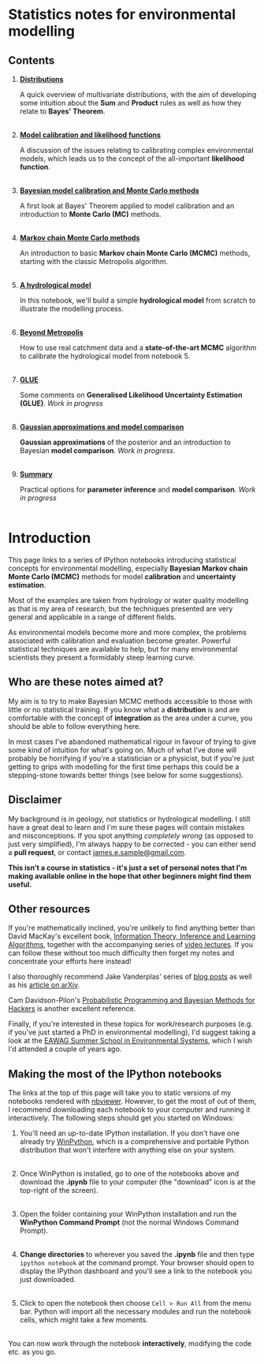 # Statistics notes for environmental modelling

## Contents

1. **[Distributions](http://nbviewer.ipython.org/github/JamesSample/enviro_mod_notes/blob/master/notebooks/01_Distributions.ipynb)**

    A quick overview of multivariate distributions, with the aim of developing some intuition about the **Sum** and **Product** rules as well as how they relate to **Bayes' Theorem**.<br><br>
    
2. **[Model calibration and likelihood functions](http://nbviewer.ipython.org/github/JamesSample/enviro_mod_notes/blob/master/notebooks/02_Calibration_Likelihood.ipynb)**

    A discussion of the issues relating to calibrating complex environmental models, which leads us to the concept of the all-important **likelihood function**.<br><br>

3. **[Bayesian model calibration and Monte Carlo methods](http://nbviewer.ipython.org/github/JamesSample/enviro_mod_notes/blob/master/notebooks/03_Monte_Carlo.ipynb)**

    A first look at Bayes' Theorem applied to model calibration and an introduction to **Monte Carlo (MC)** methods.<br><br>
    
4. **[Markov chain Monte Carlo methods](http://nbviewer.ipython.org/github/JamesSample/enviro_mod_notes/blob/master/notebooks/04_MCMC.ipynb)**

    An introduction to basic **Markov chain Monte Carlo (MCMC)** methods, starting with the classic Metropolis algorithm.<br><br>

5. **[A hydrological model](http://nbviewer.ipython.org/github/JamesSample/enviro_mod_notes/blob/master/notebooks/05_A_Hydrological_Model.ipynb)**

    In this notebook, we'll build a simple **hydrological model** from scratch to illustrate the modelling process. <br><br>

6. **[Beyond Metropolis](http://nbviewer.ipython.org/github/JamesSample/enviro_mod_notes/blob/master/notebooks/06_Beyond_Metropolis.ipynb)**

    How to use real catchment data and a **state-of-the-art MCMC** algorithm to calibrate the hydrological model from notebook 5. <br><br> 

7. **[GLUE](http://nbviewer.ipython.org/github/JamesSample/enviro_mod_notes/blob/master/notebooks/07_GLUE.ipynb)**

    Some comments on **Generalised Likelihood Uncertainty Estimation (GLUE)**. *Work in progress* <br><br> 

8. **[Gaussian approximations and model comparison](http://nbviewer.ipython.org/github/JamesSample/enviro_mod_notes/blob/master/notebooks/08_Gaussian_Approx.ipynb)**

    **Gaussian approximations** of the posterior and an introduction to Bayesian **model comparison**. *Work in progress*. <br><br>
    
9. **[Summary](http://nbviewer.ipython.org/github/JamesSample/enviro_mod_notes/blob/master/notebooks/09_Summary.ipynb)**

    Practical options for **parameter inference** and **model comparison**. *Work in progress* <br><br> 
    
# Introduction

This page links to a series of IPython notebooks introducing statistical concepts for environmental modelling, especially **Bayesian Markov chain Monte Carlo (MCMC)** methods for model **calibration** and **uncertainty estimation**.

Most of the examples are taken from hydrology or water quality modelling as that is my area of research, but the techniques presented are very general and applicable in a range of different fields.

As environmental models become more and more complex, the problems associated with calibration and evaluation become greater. Powerful statistical techniques are available to help, but for many environmental scientists they present a formidably steep learning curve. 

## Who are these notes aimed at?

My aim is to try to make Bayesian MCMC methods accessible to those with little or no statistical training. If you know what a **distribution** is and are comfortable with the concept of **integration** as the area under a curve, you should be able to follow everything here. 

In most cases I've abandoned mathematical rigour in favour of trying to give some kind of intuition for what's going on. Much of what I've done will probably be horrifying if you're a statistician or a physicist, but if you're just getting to grips with modelling for the first time perhaps this could be a stepping-stone towards better things (see below for some suggestions).

## Disclaimer

My background is in geology, not statistics or hydrological modelling. I still have a great deal to learn and I'm sure these pages will contain mistakes and misconceptions. If you spot anything *completely wrong* (as opposed to just very simplified), I'm always happy to be corrected - you can either send a **pull request**, or contact <james.e.sample@gmail.com>.

**This isn't a course in statistics - it's just a set of personal notes that I'm making available online in the hope that other beginners might find them useful.**

## Other resources

If you're mathematically inclined, you're unlikely to find anything better than David MacKay's excellent book, [Information Theory, Inference and Learning Algorithms](http://www.inference.phy.cam.ac.uk/itila/book.html), together with the accompanying series of [video lectures](http://www.inference.phy.cam.ac.uk/itprnn/Videos.shtml). If you can follow these without too much difficulty then forget my notes and concentrate your efforts here instead!

I also thoroughly recommend Jake Vanderplas' series of [blog posts](http://jakevdp.github.io/blog/2014/03/11/frequentism-and-bayesianism-a-practical-intro/) as well as his [article on arXiv](http://arxiv.org/abs/1411.5018). 

Cam Davidson-Pilon's [Probabilistic Programming and Bayesian Methods for Hackers](https://camdavidsonpilon.github.io/Probabilistic-Programming-and-Bayesian-Methods-for-Hackers/) is another excellent reference.

Finally, if you're interested in these topics for work/research purposes (e.g. if you've just started a PhD in environmental modelling), I'd suggest taking a look at the [EAWAG Summer School in Environmental Systems](http://www.eawag.ch/forschung/siam/lehre/summerschool/index_EN), which I wish I'd attended a couple of years ago.

## Making the most of the IPython notebooks

The links at the top of this page will take you to static versions of my notebooks rendered with [nbviewer](http://nbviewer.ipython.org/). However, to get the most of out of them, I recommend downloading each notebook to your computer and running it interactively. The following steps should get you started on Windows:

1. You'll need an up-to-date IPython installation. If you don't have one already try [WinPython](http://winpython.sourceforge.net/), which is a comprehensive and portable Python distribution that won't interfere with anything else on your system.<br><br> 

2. Once WinPython is installed, go to one of the notebooks above and download the **.ipynb** file to your computer (the "download" icon is at the top-right of the screen).<br><br>

3. Open the folder containing your WinPython installation and run the **WinPython Command Prompt** (not the normal Windows Command Prompt).<br><br>

4. **Change directories** to wherever you saved the **.ipynb** file and then type `ipython notebook` at the command prompt. Your browser should open to display the IPython dashboard and you'll see a link to the notebook you just downloaded.<br><br>

5. Click to open the notebook then choose `Cell > Run All` from the menu bar. Python will import all the necessary modules and run the notebook cells, which might take a few moments.<br><br>

You can now work through the notebook **interactively**, modifying the code etc. as you go.
